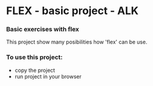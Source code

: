 # FLEX - basic project - ALK

### Basic exercises with flex

This project show many posibilities how 'flex' can be use.

### To use this project:
- copy the project
- run project in your browser

